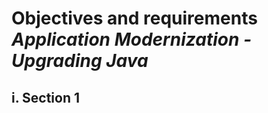 # **Objectives and requirements**</br>*Application Modernization - Upgrading Java*

## **i. Section 1**